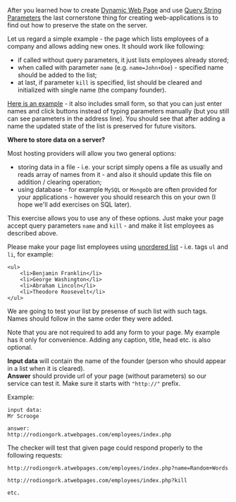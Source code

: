 After you learned how to create [Dynamic Web Page](./dynamic-web-page) and use
[Query String Parameters](./query-string-parameters) the last cornerstone thing for creating web-applications is to
find out how to preserve the state on the server.

Let us regard a simple example - the page which lists employees of a company and allows adding new ones. It should
work like following:

- if called without query parameters, it just lists employees already stored;
- when called with parameter `name` (e.g. `name=John+Doe`) - specified name should be added to the list;
- at last, if parameter `kill` is specified, list should be cleared and initialized with single name (the company founder).

[Here is an example](http://rodiongork.atwebpages.com/employees/index.php) - it also includes small form, so that you
can just enter names and click buttons instead of typing parameters manually (but you still can see parameters in the
address line). You should see that after adding a name the updated state of the list is preserved for future visitors.

**Where to store data on a server?**

Most hosting providers will allow you two general options:

- storing data in a file - i.e. your script simply opens a file as usually and reads array of names from it -
	and also it should update this file on addition / clearing operation;
- using database - for example `MySQL` or `MongoDb` are often provided for your applications - however you should
	research this on your own (I hope we'll add exercises on SQL later).

This exercise allows you to use any of these options. Just make your page accept query parameters `name` and `kill` -
and make it list employees as described above.

Please make your page list employees using [unordered list](http://www.w3schools.com/tags/tag_ul.asp) - i.e. tags `ul`
and `li`, for example:

    <ul>
		<li>Benjamin Franklin</li>
		<li>George Washington</li>
		<li>Abraham Lincoln</li>
		<li>Theodore Roosevelt</li>
	</ul>

We are going to test your list by presense of such list with such tags. Names should follow in the same order
they were added.

<div class="attention">Note that you are not required to add any form to your page. My example has it only for convenience. Adding any
caption, title, head etc. is also optional.</div>

**Input data** will contain the name of the founder (person who should appear in a list when it is cleared).  
**Answer** should provide url of your page (without parameters) so our service can test it. Make sure it starts
with `"http://"` prefix.

Example:

    input data:
	Mr Scrooge
	
	answer:
	http://rodiongork.atwebpages.com/employees/index.php

The checker will test that given page could respond properly to the following requests:

	http://rodiongork.atwebpages.com/employees/index.php?name=Random+Words
	
	http://rodiongork.atwebpages.com/employees/index.php?kill
	
	etc.